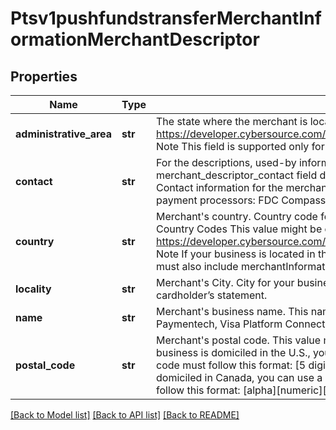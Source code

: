 # Ptsv1pushfundstransferMerchantInformationMerchantDescriptor

## Properties
Name | Type | Description | Notes
------------ | ------------- | ------------- | -------------
**administrative_area** | **str** | The state where the merchant is located.  See https://developer.cybersource.com/library/documentation/sbc/quickref/states_and_provinces.pdf  Note This field is supported only for businesses located in the U.S. or Canada.  | [optional] 
**contact** | **str** | For the descriptions, used-by information, data types, and lengths for these fields, see merchant_descriptor_contact field description in Credit Card Services Using the SCMP API.--&gt; Contact information for the merchant.  Note These are the maximum data lengths for the following payment processors:  FDC Compass (13) Chase Paymentech (13).  | [optional] 
**country** | **str** | Merchant&#39;s country.  Country code for your business location. Use the ISO Standard Alpha Country Codes This value might be displayed on the cardholder’s statement.  See https://developer.cybersource.com/library/documentation/sbc/quickref/countries_alpha_list.pdf  Note If your business is located in the U.S. or Canada and you include this field in a request, you must also include merchantInformation.merchantDescriptor.administrativeArea.  | [optional] 
**locality** | **str** | Merchant&#39;s City.  City for your business location. This value might be displayed on the cardholder’s statement.  | [optional] 
**name** | **str** | Merchant&#39;s business name. This name is displayed on the cardholder’s statement.  Chase Paymentech, Visa Platform Connect: length 22  | [optional] 
**postal_code** | **str** | Merchant&#39;s postal code. This value might be displayed on the cardholder’s statement.  If your business is domiciled in the U.S., you can use a 5-digit or 9-digit postal code. A 9-digit postal code must follow this format: [5 digits][dash][4 digits] Example: 12345-6789  If your business is domiciled in Canada, you can use a 6-digit or 9-digit postal code. A 6-digit postal code must follow this format: [alpha][numeric][alpha][space] [numeric][alpha][numeric] Example: A1B 2C3  | [optional] 

[[Back to Model list]](../README.md#documentation-for-models) [[Back to API list]](../README.md#documentation-for-api-endpoints) [[Back to README]](../README.md)


